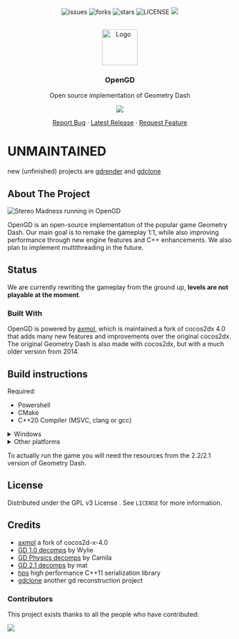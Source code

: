 <div align="center">

![issues](https://img.shields.io/github/issues/Open-GD/OpenGD?style=for-the-badge&color=blue)
![forks](https://img.shields.io/github/forks/Open-GD/OpenGD?style=for-the-badge)
![stars](https://img.shields.io/github/stars/Open-GD/OpenGD?style=for-the-badge&color=blue)
![LICENSE](https://img.shields.io/github/license/Open-GD/OpenGD?style=for-the-badge&color=blue)
<a href="https://discord.gg/gcbuuR4JWg">
<img src="https://dcbadge.vercel.app/api/server/gcbuuR4JWg">
</a>
</div>

<!-- PROJECT LOGO -->
<br />
<div align="center">
  <a href="https://github.com/Open-GD/OpenGD/releases/latest">
    <img src="https://user-images.githubusercontent.com/54410739/226145157-61edd6d9-eec4-479c-83b6-3f0c32e278c3.png" alt="Logo" width="80" height="80">
  </a>

  <h3 align="center">OpenGD</h3>

  <p align="center">
    Open source implementation of Geometry Dash
    <br />   
  </p>
  
![](https://img.shields.io/badge/platforms-windows%20%7C%20linux%20%7C%20mac%20%7C%20android%20%7C%20ios-blue)
    <p align="center">
    <a href="https://github.com/Open-GD/OpenGD/issues">Report Bug</a>
    ·
    <a href="https://github.com/Open-GD/OpenGD/releases/latest">Latest Release</a>
 · 
 <a href="https://github.com/Open-GD/OpenGD/issues">Request Feature</a>
  </p>
</div>


# UNMAINTAINED
new (unfinished) projects are [gdrender](https://github.com/maxnut/gdrender) and [gdclone](https://github.com/opstic/gdclone)
<!-- ABOUT THE PROJECT -->
## About The Project

![Stereo Madness running in OpenGD](https://cdn.discordapp.com/attachments/847950548921614366/1086798200146497647/6046uyhlekoa1.png "OpenGD")


OpenGD is an open-source implementation of the popular game Geometry Dash. Our main goal is to remake the gameplay 1:1, while also improving performance through new engine features and C++ enhancements. We also plan to implement multithreading in the future.

## Status 

We are currently rewriting the gameplay from the ground up, **levels are not playable at the moment**.

### Built With

OpenGD is powered by [axmol](https://github.com/axmolengine/axmol), which is maintained a fork of cocos2dx 4.0 that adds many new features and improvements over the original cocos2dx. The original Geometry Dash is also made with cocos2dx, but with a much older version from 2014.

## Build instructions

Required:
- Powershell
- CMake
- C++20 Compiler (MSVC, clang or gcc)


<details>

  <summary>Windows</summary>

### Quick start

Clone axmol, run setup.ps1 and restart cmd for command line variables to update
```
git clone https://github.com/axmolengine/axmol
cd axmol
./setup.ps1
```

In the OpenGD folder, build with cmake as usual
```
cmake -B build_x64
cmake --build build_x64 --config RelWithDebInfo
```

> **Warning**
> VS 2019 might not work on Windows, VS 2022 is recommended


### Recommended setup: VSCode

Required:
  - Ninja
  - clang (llvm)
  - cmake-tools extension
  - c/c++ extension

Recommended: [sccache](https://github.com/mozilla/sccache) (faster re-builds)

Make sure ninja and clang are on path!

From cmake-tools select configuration `Ninja default` or `Ninja sccache`, then build with cmake-tools or `cmake --build build`.

The VSCode setup provides support for intellisense and debugger (requires vs2022)

</details>

<details>

<summary>Other platforms</summary>
  
Check axmol [Dev setup](https://github.com/axmolengine/axmol/blob/dev/docs/DevSetup.md)

</details>

To actually run the game you will need the resources from the 2.2/2.1 version of Geometry Dash.

<!-- LICENSE -->
## License

Distributed under the GPL v3 License . See `LICENSE` for more information.

<!-- ACKNOWLEDGMENTS -->
## Credits

* [axmol](https://github.com/axmolengine/axmol) a fork of cocos2d-x-4.0
* [GD 1.0 decomps](https://github.com/Wyliemaster/Geometry-Dash-1.0) by Wylie
* [GD Physics decomps](https://github.com/camila314/gdp) by Camila
* [GD 2.1 decomps](https://github.com/matcool/gd-decomps) by mat
* [hps](https://github.com/jl2922/hps) high performance C++11 serialization library
* [gdclone](https://github.com/opstic/gdclone) another gd reconstruction project

### Contributors
This project exists thanks to all the people who have contributed:

<a href="https://github.com/Open-GD/OpenGD/graphs/contributors">
  <img src="https://contrib.rocks/image?repo=Open-GD/OpenGD" />
</a>
